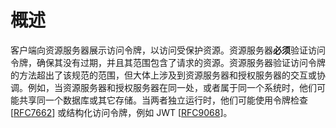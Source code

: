 # 概述

客户端向资源服务器展示访问令牌，以访问受保护资源。资源服务器**必须**验证访问令牌，确保其没有过期，并且其范围包含了请求的资源。资源服务器验证访问令牌的方法超出了该规范的范围，但大体上涉及到资源服务器和授权服务器的交互或协调。例如，当资源服务器和授权服务器在同一处，或者属于同一个系统时，他们可能共享同一个数据库或其它存储。当两者独立运行时，他们可能使用令牌检查 [[RFC7662](https://www.rfc-editor.org/info/rfc7662)] 或结构化访问令牌，例如 JWT [[RFC9068](https://www.rfc-editor.org/info/rfc9068)]。
